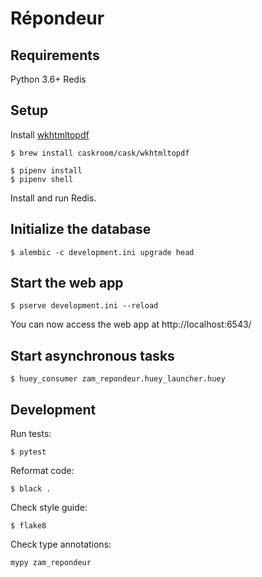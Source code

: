 # Répondeur

## Requirements

Python 3.6+
Redis

## Setup

Install [wkhtmltopdf](https://github.com/JazzCore/python-pdfkit#installation)

```
$ brew install caskroom/cask/wkhtmltopdf
```

```
$ pipenv install
$ pipenv shell
```

Install and run Redis.

## Initialize the database

```
$ alembic -c development.ini upgrade head
```

## Start the web app

```
$ pserve development.ini --reload
```

You can now access the web app at http://localhost:6543/

## Start asynchronous tasks

```
$ huey_consumer zam_repondeur.huey_launcher.huey
```

## Development

Run tests:

```
$ pytest
```

Reformat code:

```
$ black .
```

Check style guide:

```
$ flake8
```

Check type annotations:

```
mypy zam_repondeur
```
